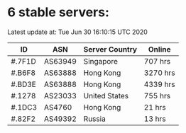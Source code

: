 # 6 stable servers:

Latest update at: Tue Jun 30 16:10:15 UTC 2020

| ID | ASN | Server Country | Online |
| -- | --- | -------------- | ------ |
| #.7F1D | AS63949 | Singapore | 707 hrs |
| #.B6F8 | AS63888 | Hong Kong | 3270 hrs |
| #.BD3E | AS63888 | Hong Kong | 4339 hrs |
| #.1278 | AS23033 | United States | 755 hrs |
| #.1DC3 | AS4760 | Hong Kong | 21 hrs |
| #.82F2 | AS49392 | Russia | 13 hrs |

